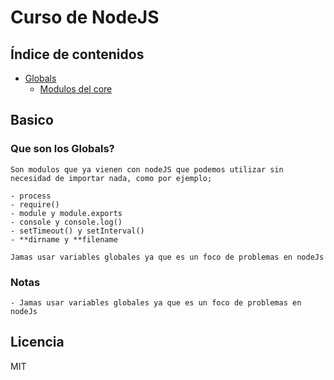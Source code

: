 # Curso de NodeJS

## Índice de contenidos

- [Globals](#globals)
  - [Modulos del core](#core_module)

## Basico

<a name="globals"></a>

### Que son los Globals?

    Son modulos que ya vienen con nodeJS que podemos utilizar sin necesidad de importar nada, como por ejemplo;

    - process
    - require()
    - module y module.exports
    - console y console.log()
    - setTimeout() y setInterval()
    - **dirname y **filename

    Jamas usar variables globales ya que es un foco de problemas en nodeJs

### Notas

    - Jamas usar variables globales ya que es un foco de problemas en nodeJs

## Licencia

MIT
